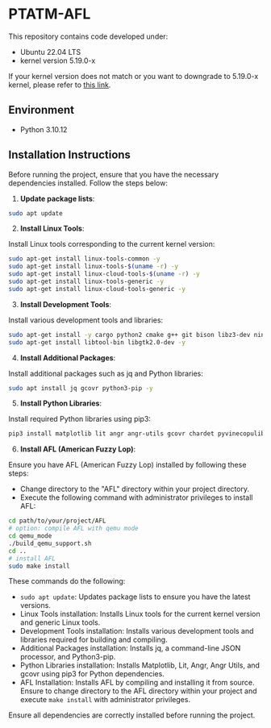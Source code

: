 # PTATM-AFL

This repository contains code developed under:
- Ubuntu 22.04 LTS
- kernel version 5.19.0-x

If your kernel version does not match or you want to downgrade to 5.19.0-x kernel, please refer to [this link](https://www.haoyep.com/posts/ptatm-1/).

## Environment

- Python 3.10.12

## Installation Instructions

Before running the project, ensure that you have the necessary dependencies installed. Follow the steps below:

1. **Update package lists**:

```bash
sudo apt update
```

2. **Install Linux Tools**:

Install Linux tools corresponding to the current kernel version:

```bash
sudo apt-get install linux-tools-common -y
sudo apt-get install linux-tools-$(uname -r) -y
sudo apt-get install linux-cloud-tools-$(uname -r) -y
sudo apt-get install linux-tools-generic -y
sudo apt-get install linux-cloud-tools-generic -y
```

3. **Install Development Tools**:

Install various development tools and libraries:

```bash
sudo apt-get install -y cargo python2 cmake g++ git bison libz3-dev ninja-build python3-pip zlib1g-dev
sudo apt-get install libtool-bin libgtk2.0-dev -y
```

4. **Install Additional Packages**:

Install additional packages such as jq and Python libraries:

```bash
sudo apt install jq gcovr python3-pip -y
```

5. **Install Python Libraries**:

Install required Python libraries using pip3:

```bash
pip3 install matplotlib lit angr angr-utils gcovr chardet pyvinecopulib statsmodels
```

6. **Install AFL (American Fuzzy Lop)**:

Ensure you have AFL (American Fuzzy Lop) installed by following these steps:
- Change directory to the "AFL" directory within your project directory.
- Execute the following command with administrator privileges to install AFL:

```bash
cd path/to/your/project/AFL
# option: compile AFL with qemu mode
cd qemu_mode
./build_qemu_support.sh
cd ..
# install AFL
sudo make install
```

These commands do the following:

- `sudo apt update`: Updates package lists to ensure you have the latest versions.
- Linux Tools installation: Installs Linux tools for the current kernel version and generic Linux tools.
- Development Tools installation: Installs various development tools and libraries required for building and compiling.
- Additional Packages installation: Installs jq, a command-line JSON processor, and Python3-pip.
- Python Libraries installation: Installs Matplotlib, Lit, Angr, Angr Utils, and gcovr using pip3 for Python dependencies.
- AFL Installation: Installs AFL by compiling and installing it from source. Ensure to change directory to the AFL directory within your project and execute `make install` with administrator privileges.

Ensure all dependencies are correctly installed before running the project.